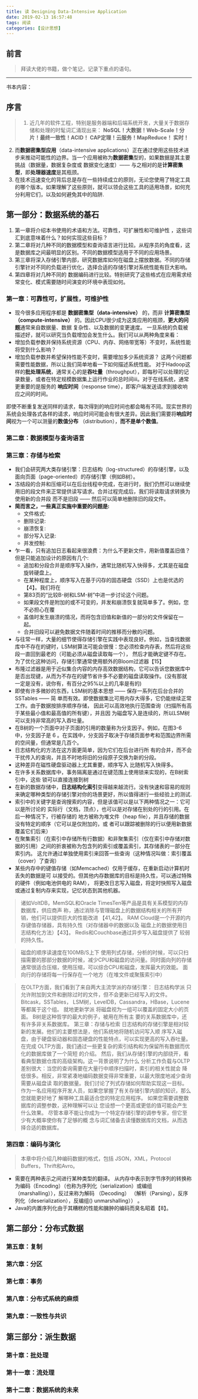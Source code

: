 ```yaml
---
title: 读 Designing Data-Intensive Application
date: 2019-02-13 16:57:48
tags: 阅读
categories: [设计思想]
---
```


## 前言
> 拜读大佬的书籍，做个笔记，记录下重点的语句。
---
书本内容：
## 序言
>1. 近几年的软件工程，特别是服务器端和后端系统开发，大量关于数据存储和处理的时髦词汇涌现出来： **NoSQL！大数据！Web-Scale！分片！最终一致性！ACID！ CAP定理！云服务！MapReduce！
实时！**
2. 而**数据密集型应用**（data-intensive applications）正在通过使用这些技术进步来推动可能性的边界。当一个应用被称为**数据密集**型的，如果数据是其主要挑战（数据量，数据复杂度或
数据变化速度）—— 与之相对的是**计算密集型**，即**处理器速度**是其瓶颈。
3. 在技术迅速变化的背后总是存在一些持续成立的原则，无论您使用了特定工具的哪个版本。如果理解了这些原则，就可以领会这些工具的适用场景，如何充分利用它们，以及如何避免其中的陷阱.

## 第一部分：数据系统的基石
1. 第一章将介绍本书使用的术语和方法。可靠性，可扩展性和可维护性 ，这些词汇到底意味着什么？如何实现这些目标？
2. 第二章将对几种不同的数据模型和查询语言进行比较。从程序员的角度看，这是数据库之间最明显的区别。不同的数据模型适用于不同的应用场景。
3. 第三章将深入存储引擎内部，研究数据库如何在磁盘上摆放数据。不同的存储引擎针对不同的负载进行优化，选择合适的存储引擎对系统性能有巨大影响。
4. 第四章将对几种不同的 数据编码进行比较。特别研究了这些格式在应用需求经常变化、模式需要随时间演变的环境中表现如何。

### 第一章：可靠性可，扩展性，可维护性
- 现今很多应用程序都是 **数据密集型（data-intensive）** 的，而非 **计算密集型（compute-intensive）** 的。因此CPU很少成为这类应用的瓶颈，**更大的问题**通常来自数据量、数据
复杂性、以及数据的变更速度。
一旦系统的负载被描述好，就可以研究当负载增加会发生什么。我们可以从两种角度来看：  
- 增加负载参数并保持系统资源（CPU、内存、网络带宽等）不变时，系统性能将受到什么影响？
- 增加负载参数并希望保持性能不变时，需要增加多少系统资源？
这两个问题都需要性能数据，所以让我们简单地看一下如何描述系统性能。
​ 对于Hadoop这样的**批处理系统**，通常关心的是**吞吐量**（throughput），即每秒可以处理的记录数量，或者在特定规模数据集上运行作业的总时间iii。对于在线系统，通常更重要的是服务的
**响应时间**（response time），即客户端发送请求到接收响应之间的时间。

​ 即使不断重复发送同样的请求，每次得到的响应时间也都会略有不同。现实世界的系统会处理各式各样的请求，响应时间可能会有很大差异。因此我们需要将**响应时间**视为一个可以测量的**数值分布**
（distribution），**而不是单个数值**。

### 第二章：数据模型与查询语言
### 第三章：存储与检索
- 我们会研究两大类存储引擎：日志结构（log-structured）的存储引擎，以及面向页面（page-oriented）的存储引擎（例如B树）。
- 冻结段的合并和压缩可以在后台线程中完成，在进行时，我们仍然可以继续使用旧的段文件来正常提供读写请求。合并过程完成后，我们将读取请求转换为使用新的合并段
而不是旧段 —— 然后可以简单地删除旧的段文件。
- **简而言之，一些真正实施中重要的问题是:**
  - 文件格式:
  - 删除记录:
  - 崩溃恢复:
  - 部分写入记录:
  - 并发控制:
- 乍一看，只有追加日志看起来很浪费：为什么不更新文件，用新值覆盖旧值？但是只能追加设计的原因有几个:
  - 追加和分段合并是顺序写入操作，通常比随机写入快得多，尤其是在磁盘旋转硬盘上。
  - 在某种程度上，顺序写入在基于闪存的固态硬盘（SSD）上也是优选的【4】。我们将在
  - 第83页的“比较B-树和LSM-树”中进一步讨论这个问题。
  - 如果段文件是附加的或不可变的，并发和崩溃恢复就简单多了。例如，您不必担心在覆
  - 盖值时发生崩溃的情况，而将包含旧值和新值的一部分的文件保留在一起。
  - 合并旧段可以避免数据文件随着时间的推移而分散的问题。  
- 与往常一样，大量的细节使得存储引擎在实践中表现良好。例如，当查找数据库中不存在的键时，LSM树算法可能会很慢：您必须检查内存表，然后将这些段一直回到最老的（可能必须从磁盘读取每一个），
然后才能确定键不存在。为了优化这种访问，存储引擎通常使用额外的Bloom过滤器【15】
- 布隆过滤器是用于近似集合内容的内存高效数据结构，它可以告诉您数据库中是否出现键，从而为不存在的键节省许多不必要的磁盘读取操作。(没有那就一定是没有，说你有，有百分之95%以上的几率是有的)
-  即使有许多微妙的东西，LSM树的基本思想 —— 保存一系列在后台合并的SSTables —— 简 单而有效。即使数据集比可用内存大得多，它仍能继续正常工作。由于数据按排序顺序存储，
因此可以高效地执行范围查询（扫描所有高于某些最小值和最高值的所有键），并且因 为磁盘写入是连续的，所以LSM树可以支持非常高的写入吞吐量。
- 在B树的一个页面中对子页面的引用的数量称为分支因子。例如，在图3-6中，分支因子是 6 。在实践中，分支因子取决于存储页面参考和范围边界所需的空间量，但通常是几百个。
- 日志结构化的方法在这方面更简单，因为它们在后台进行所 有的合并，而不会干扰传入的查询，并且不时地将旧的分段原子交换为新的分段。
- 这种差异在磁性硬盘驱动器上尤其重要，顺序写入 比随机写入快得多。
- 在许多关系数据库中，事务隔离是通过在键范围上使用锁来实现的，在B树索引中，这些 锁可以直接连接到树
- 在新的数据存储中，**日志结构化索引**变得越来越流行。没有快速和容易的规则来确定哪种类型的存储引擎对你的场景更好，所以值得进行一些经验上的测试.
- 索引中的关键字是查询搜索的内容，但是该值可以是以下两种情况之一：它可以是所讨论的 实际行（文档，顶点），也可以是对存储在别处的行的引用。在后一种情况下，行被存储的 
地方被称为堆文件（heap file），并且存储的数据没有特定的顺序（它可以是仅附加的，或 者可以跟踪被删除的行以便用新数据覆盖它们后来）
- 在聚集索引（在索引中存储所有行数据）和非聚集索引（仅在索引中存储对数据的引用）之间的折衷被称为包含列的索引或覆盖索引，其存储表的一部分在索引内。
这允许通过单独使用索引来回答一些查询（这种情况叫做：索引覆盖（cover）了查询）
- 某些内存中的键值存储（如Memcached）仅用于缓存，在重新启动计算机时丢失的数据是可 以接受的。但其他内存数据库的目标是持久性，可以通过特殊的硬件（例如电池供电的 RAM），
将更改日志写入磁盘，将定时快照写入磁盘或通过复制内存来实现，记忆状态到其他机器。
>诸如VoltDB，MemSQL和Oracle TimesTen等产品是具有关系模型的内存数据库，供应商声
 称，通过消除与管理磁盘上的数据结构相关的所有开销，他们可以提供巨大的性能改进
 【41,42】。 RAM Cloud是一个开源的内存键值存储器，具有持久性（对存储器中的数据以及
 磁盘上的数据使用日志结构化方法）【43】。 Redis和Couchbase通过异步写入磁盘提供了
 较弱的持久性。
 
>磁盘的顺序读速度在100MB/S上下
使用列式存储，分析的时候，可以只扫描需要的那部分数据的时候，减少CPU和磁盘的访问量。同时面向列的存储通常很适合压缩，使用压缩，可以综合CPU和磁盘，发挥最大的效能。
>面向行的存储将每一行保存在一个地方（在堆文件或聚簇索引中）

>在OLTP方面，我们看到了来自两大主流学派的存储引擎：
 日志结构学派
 只允许附加到文件和删除过时的文件，但不会更新已经写入的文件。 Bitcask，SSTables， LSM树，LevelDB，Cassandra，HBase，Lucene等都属于这个组。
 就地更新学派
 将磁盘视为一组可以覆盖的固定大小的页面。 B树是这种哲学的最大的例子，被用在所有主 要的关系数据库中，还有许多非关系数据库。
 第三章：存储与检索
 日志结构的存储引擎是相对较新的发展。他们的主要想法是，他们系统地将随机访问写入顺 序写入磁盘，由于硬盘驱动器和固态硬盘的性能特点，可以实现更高的写入吞吐量。在完成
 OLTP方面，我们通过一些更复杂的索引结构和为保留所有数据而优化的数据库做了一个简短 的介绍。 然后，我们从存储引擎的内部绕开，看看典型数据仓库的高级架构。这一背景说明了为什么
 分析工作负载与OLTP差别很大：当您的查询需要在大量行中顺序扫描时，索引的相关性就会 降低很多。相反，非常紧凑地编码数据变得非常重要，以最大限度地减少查询需要从磁盘读
 取的数据量。我们讨论了列式存储如何帮助实现这一目标。 作为一名应用程序开发人员，如果您掌握了有关存储引擎内部的知识，那么您就能更好地了 解哪种工具最适合您的特定应用程序。
 如果您需要调整数据库的调整参数，这种理解可以让 您设想一个更高或更低的值可能会产生什么效果。 尽管本章不能让你成为一个特定存储引擎的调参专家，但它至少有大概率使你有了足够的概 
 念与词汇储备去读懂数据库的文档，从而选择合适的数据库。

>
### 第四章：编码与演化
> 本章中将介绍几种编码数据的格式，包括 JSON，XML，Protocol Buffers，Thrift和Avro。

- 需要在两种表示之间进行某种类型的翻译。 从内存中表示到字节序列的转换称为编码（Encoding）（也称为序列化（serialization）或编组（marshalling）），反过来称为解码
  （Decoding） （解析（Parsing），反序列化（deserialization），反编组() unmarshalling）） 。
- Java的内置序列化由于其糟糕的性能和臃肿的编码而臭名昭着【8】。  

## 第二部分：分布式数据
### 第五章：复制
### 第六章：分区
### 第七章：事务
### 第八章：分布式系统的麻烦
### 第九章：一致性与共识
## 第三部分：派生数据
### 第十章：批处理
### 第十一章：流处理
### 第十二章：数据系统的未来